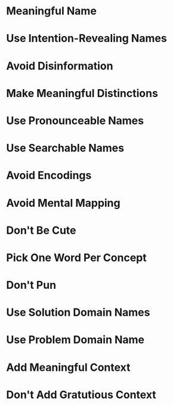 # Meaningful Name

<h1>Use Intention-Revealing Names</h1>
<h1>Avoid Disinformation</h1>
<h1>Make Meaningful Distinctions</h1>
<h1>Use Pronounceable Names</h1>
<h1>Use Searchable Names</h1>
<h1>Avoid Encodings</h1>
<h1>Avoid Mental Mapping</h1>
<h1>Don't Be Cute</h1>
<h1>Pick One Word Per Concept</h1>
<h1>Don't Pun</h1>
<h1>Use Solution Domain Names</h1>
<h1>Use Problem Domain Name</h1>
<h1>Add Meaningful Context</h1>
<h1>Don't Add Gratutious Context</h1>
